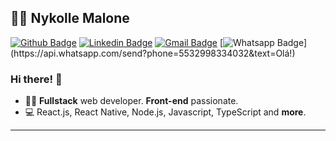 ## :man_technologist: Nykolle Malone

[![Github Badge](https://img.shields.io/badge/-Github-000?style=flat-square&logo=Github&logoColor=white&link=https://github.com/leomoraiscam)](https://github.com/nymalone)
[![Linkedin Badge](https://img.shields.io/badge/-LinkedIn-blue?style=flat-square&logo=Linkedin&logoColor=white&link=https://www.linkedin.com/in/leonardo-morais-456518182/)](https://www.linkedin.com/in/nykollemalone/)
[![Gmail Badge](https://img.shields.io/badge/-Gmail-c14438?style=flat-square&logo=Gmail&logoColor=white&link=mailto:malone.nykolle@gmail.com)](mailto:leonardomorais.contato@gmail.com)
[![Whatsapp Badge](https://img.shields.io/badge/-Whatsapp-4CA143?style=flat-square&labelColor=4CA143&logo=whatsapp&logoColor=white&link=https://api.whatsapp.com/send?phone=5517996784887&text=Olá!)](https://api.whatsapp.com/send?phone=5532998334032&text=Olá!)


### Hi there! 👋

- :man_technologist: **Fullstack** web developer. **Front-end** passionate.
- 💻 React.js, React Native, Node.js, Javascript, TypeScript and **more**.
---
